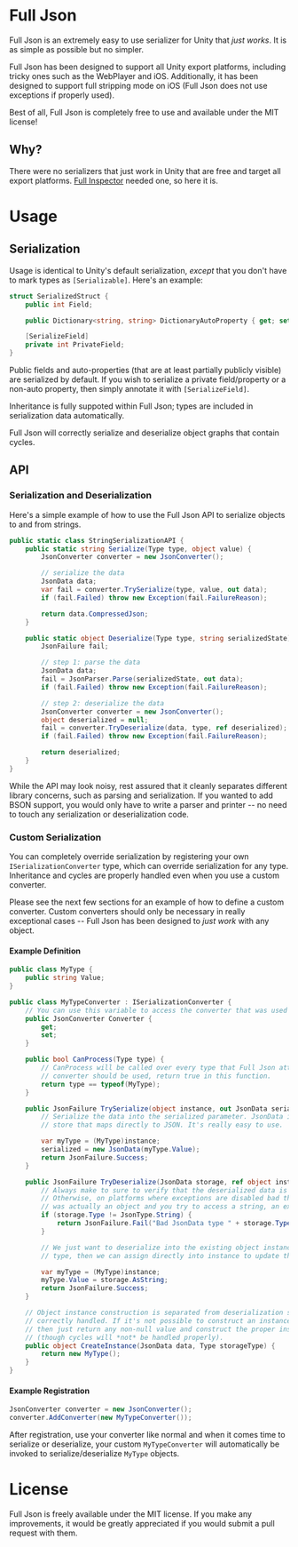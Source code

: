 # Full Json

Full Json is an extremely easy to use serializer for Unity that *just works*.  It is as simple as possible but no simpler.

Full Json has been designed to support all Unity export platforms, including tricky ones such as the WebPlayer and iOS. Additionally, it has been designed to support full stripping mode on iOS (Full Json does not use exceptions if properly used).

Best of all, Full Json is completely free to use and available under the MIT license!

## Why?

There were no serializers that just work in Unity that are free and target all export platforms. [Full Inspector](http://forum.unity3d.com/threads/224270-Full-Inspector-Inspector-and-serialization-for-structs-dicts-generics-interfaces) needed one, so here it is.

# Usage

## Serialization

Usage is identical to Unity's default serialization, *except* that you don't have to mark types as `[Serializable]`. Here's an example:

```c#
struct SerializedStruct {
    public int Field;

    public Dictionary<string, string> DictionaryAutoProperty { get; set; }

    [SerializeField]
    private int PrivateField;
}
```

Public fields and auto-properties (that are at least partially publicly visible) are serialized by default. If you wish to serialize a private field/property or a non-auto property, then simply annotate it with `[SerializeField]`.

Inheritance is fully suppoted within Full Json; types are included in serialization data automatically.

Full Json will correctly serialize and deserialize object graphs that contain cycles.

## API

### Serialization and Deserialization

Here's a simple example of how to use the Full Json API to serialize objects to and from strings.

```c#
public static class StringSerializationAPI {
    public static string Serialize(Type type, object value) {
        JsonConverter converter = new JsonConverter();

        // serialize the data
        JsonData data;
        var fail = converter.TrySerialize(type, value, out data);
        if (fail.Failed) throw new Exception(fail.FailureReason);

        return data.CompressedJson;
    }

    public static object Deserialize(Type type, string serializedState) {
        JsonFailure fail;

        // step 1: parse the data
        JsonData data;
        fail = JsonParser.Parse(serializedState, out data);
        if (fail.Failed) throw new Exception(fail.FailureReason);

        // step 2: deserialize the data
        JsonConverter converter = new JsonConverter();
        object deserialized = null;
        fail = converter.TryDeserialize(data, type, ref deserialized);
        if (fail.Failed) throw new Exception(fail.FailureReason);

        return deserialized;
    }
}
```

While the API may look noisy, rest assured that it cleanly separates different library concerns, such as parsing and serialization. If you wanted to add BSON support, you would only have to write a parser and printer -- no need to touch any serialization or deserialization code.

### Custom Serialization

You can completely override serialization by registering your own `ISerializationConverter` type, which can override serialization for any type. Inheritance and cycles are properly handled even when you use a custom converter.

Please see the next few sections for an example of how to define a custom converter. Custom converters should only be necessary in really exceptional cases -- Full Json has been designed to *just work* with any object.

#### Example Definition

```c#
public class MyType {
    public string Value;
}

public class MyTypeConverter : ISerializationConverter {
    // You can use this variable to access the converter that was used to invoke this converter.
    public JsonConverter Converter {
        get;
        set;
    }

    public bool CanProcess(Type type) {
        // CanProcess will be called over every type that Full Json attempts to serialize. If this
        // converter should be used, return true in this function.
        return type == typeof(MyType);
    }

    public JsonFailure TrySerialize(object instance, out JsonData serialized, Type storageType) {
        // Serialize the data into the serialized parameter. JsonData is a strongly typed object
        // store that maps directly to JSON. It's really easy to use.

        var myType = (MyType)instance;
        serialized = new JsonData(myType.Value);
        return JsonFailure.Success;
    }

    public JsonFailure TryDeserialize(JsonData storage, ref object instance, Type storageType) {
        // Always make to sure to verify that the deserialized data is the of the expected type.
        // Otherwise, on platforms where exceptions are disabled bad things can happen (if the data
        // was actually an object and you try to access a string, an exception will be thrown).
        if (storage.Type != JsonType.String) {
            return JsonFailure.Fail("Bad JsonData type " + storage.Type + "; expected string");
        }

        // We just want to deserialize into the existing object instance. If instance is a value
        // type, then we can assign directly into instance to update the value.

        var myType = (MyType)instance;
        myType.Value = storage.AsString;
        return JsonFailure.Success;
    }

    // Object instance construction is separated from deserialization so that cycles can be
    // correctly handled. If it's not possible to construct an instance of the expected type here,
    // then just return any non-null value and construct the proper instance in TryDeserialize
    // (though cycles will *not* be handled properly).
    public object CreateInstance(JsonData data, Type storageType) {
        return new MyType();
    }
}
```

#### Example Registration

```c#
JsonConverter converter = new JsonConverter();
converter.AddConverter(new MyTypeConverter());
```

After registration, use your converter like normal and when it comes time to serialize or deserialize, your custom `MyTypeConverter` will automatically be invoked to serialize/deserialize `MyType` objects.

# License

Full Json is freely available under the MIT license. If you make any improvements, it would be greatly appreciated if you would submit a pull request with them.